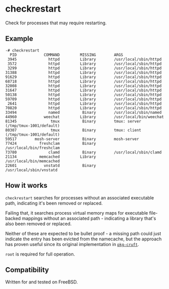 # checkrestart

Check for processes that may require restarting.

## Example

```shell
-# checkrestart
  PID            COMMAND         MISSING        ARGS
 3945              httpd         Library        /usr/local/sbin/httpd
 3572              httpd         Library        /usr/local/sbin/httpd
 3299              httpd         Library        /usr/local/sbin/httpd
31388              httpd         Library        /usr/local/sbin/httpd
91629              httpd         Library        /usr/local/sbin/httpd
68718              httpd         Library        /usr/local/sbin/httpd
32008              httpd         Library        /usr/local/sbin/httpd
31647              httpd         Library        /usr/local/sbin/httpd
50138              httpd         Library        /usr/local/sbin/httpd
59709              httpd         Library        /usr/local/sbin/httpd
 2641              httpd         Library        /usr/local/sbin/httpd
70820              httpd         Library        /usr/local/sbin/httpd
33494              named          Binary        /usr/local/sbin/named
44960            weechat         Library        /usr/local/bin/weechat
81345               tmux          Binary        tmux: server (/tmp/tmux-1001/default)
80307               tmux          Binary        tmux: client (/tmp/tmux-1001/default)
59517        mosh-server          Binary        mosh-server
77424          freshclam          Binary        /usr/local/bin/freshclam
73780              clamd          Binary        /usr/local/sbin/clamd
21134          memcached         Library        /usr/local/bin/memcached
22601            vnstatd          Binary        /usr/local/sbin/vnstatd
```

## How it works

`checkrestart` searches for processes without an associated executable path, indicating
it's been removed or replaced.

Failing that, it searches process virtual memory maps for executable file-backed mappings
without an associated path - indicating a library that's also been removed or replaced.

Neither of these are expected to be bullet proof - a missing path could just indicate
the entry has been evicted from the namecache, but the approach has proven useful since
its original implementation in [`pkg-cruft`](https://github.com/Freaky/pkg-cruft).

`root` is required for full operation.

## Compatibility

Written for and tested on FreeBSD.
